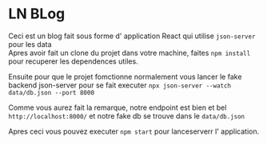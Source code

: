 # LN BLog

Ceci est un blog fait sous forme d' application React qui utilise ```json-server``` pour les data<br>
Apres avoir fait un clone du projet dans votre machine, faites ```npm install``` pour recuperer les dependences utiles. <br>

Ensuite pour que le projet fomctionne normalement vous lancer le fake backend json-server pour se fait executer ```npx json-server --watch data/db.json --port 8000``` <br>

Comme vous aurez fait la remarque, notre endpoint est bien et bel ```http://localhost:8000/``` et notre fake db se trouve dans le ```data/db.json``` <br>

Apres ceci vous pouvez executer ```npm start``` pour lanceserverr l' application.